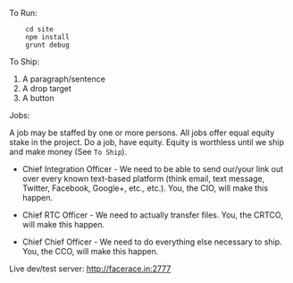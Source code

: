 To Run:
```
    cd site
    npm install
    grunt debug
```

To Ship:

1. A paragraph/sentence
2. A drop target
3. A button


Jobs:

A job may be staffed by one or more persons. All jobs offer equal equity stake in the project. Do a job, have equity. Equity is worthless until we ship and make money (See `To Ship`).

* Chief Integration Officer - We need to be able to send our/your link out over every known text-based platform (think email, text message, Twitter, Facebook, Google+, etc., etc.). You, the CIO, will make this happen.

* Chief RTC Officer - We need to actually transfer files. You, the CRTCO, will make this happen.

* Chief Chief Officer - We need to do everything else necessary to ship. You, the CCO, will make this happen.


Live dev/test server: http://facerace.in:2777